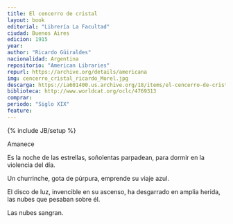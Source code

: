 ```yaml
---
title: El cencerro de cristal
layout: book
editorial: "Librería La Facultad"
ciudad: Buenos Aires
edicion: 1915
year: 
author: "Ricardo Güiraldes"
nacionalidad: Argentina
repositorio: "American Libraries"
repurl: https://archive.org/details/americana 
img: cencerro_cristal_ricardo_Morel.jpg
descarga: https://ia601400.us.archive.org/18/items/el-cencerro-de-cristal-ricardo-guiraldes/El%20cencerro%20de%20cristal%20-%20Ricardo%20G%C3%BCiraldes.pdf
biblioteca: http://www.worldcat.org/oclc/4769313
comprar: 
periodo: "Siglo XIX"
feature: 
---
```

{% include JB/setup %}

Amanece

Es la noche de las estrellas, soñolentas parpadean, para dormir en la violencia del día.
 
Un churrinche, gota de púrpura, emprende su viaje azul.
 
El disco de luz, invencible en su ascenso, ha desgarrado en amplia herida, las nubes que pesaban sobre él.
 
Las nubes sangran.
